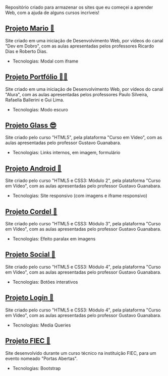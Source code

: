 Repositório criado para armazenar os sites que eu começei a aprender Web, com a ajuda de alguns cursos incríveis!

## [Projeto Mario 🍄](https://gustavohcamargo.github.io/projeto-mario-ded/)
Site criado em uma iniciação de Desenvolvimento Web, por vídeos do canal "Dev em Dobro", com as aulas apresentadas pelos professores Ricardo Dias e Roberto Dias.
* Tecnologias: Modal com iframe

## [Projeto Portfólio 👨‍💻](https://gustavohcamargo.github.io/projeto-portfolio-alura/)
Site criado em uma iniciação de Desenvolvimento Web, por vídeos do canal "Alura", com as aulas apresentadas pelos professores Paulo Silveira, Rafaella Ballerini e Gui Lima.
* Tecnologias: Modo escuro

## [Projeto Glass 😎](https://gustavohcamargo.github.io/projeto-glass-cev/)
Site criado pelo curso "HTML5", pela plataforma "Curso em Vídeo", com as aulas apresentadas pelo professor Gustavo Guanabara.
* Tecnologias: Links internos, <map> em imagem, formulário

## [Projeto Android 🤖](https://gustavohcamargo.github.io/projeto-android-cev/)
Site criado pelo curso "HTML5 e CSS3: Módulo 2", pela plataforma "Curso em Vídeo", com as aulas apresentadas pelo professor Gustavo Guanabara.
* Tecnologias: Site responsivo (com imagens e iframe responsivo)

## [Projeto Cordel 📖](https://gustavohcamargo.github.io/projeto-cordel-cev/)
Site criado pelo curso "HTML5 e CSS3: Módulo 3", pela plataforma "Curso em Vídeo", com as aulas apresentadas pelo professor Gustavo Guanabara.
* Tecnologias: Efeito paralax em imagens

## [Projeto Social 📱](https://gustavohcamargo.github.io/projeto-social-cev/)
Site criado pelo curso "HTML5 e CSS3: Módulo 4", pela plataforma "Curso em Vídeo", com as aulas apresentadas pelo professor Gustavo Guanabara.
* Tecnologias: Botões interativos

## [Projeto Login 🪪](https://gustavohcamargo.github.io/projeto-login-cev/)
Site criado pelo curso "HTML5 e CSS3: Módulo 4", pela plataforma "Curso em Vídeo", com as aulas apresentadas pelo professor Gustavo Guanabara.
* Tecnologias: Media Queries

## [Projeto FIEC 🏫](https://gustavohcamargo.github.io/projeto-portasabertas-fiec/)
Site desenvolvido durante um curso técnico na instituição FIEC, para um evento nomeado "Portas Abertas".
* Tecnologias: Bootstrap
